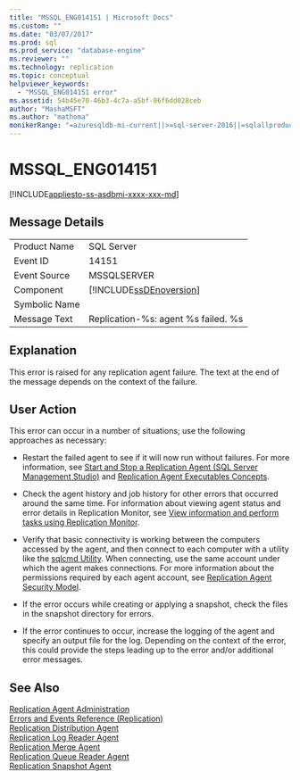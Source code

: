 ```yaml
---
title: "MSSQL_ENG014151 | Microsoft Docs"
ms.custom: ""
ms.date: "03/07/2017"
ms.prod: sql
ms.prod_service: "database-engine"
ms.reviewer: ""
ms.technology: replication
ms.topic: conceptual
helpviewer_keywords: 
  - "MSSQL_ENG014151 error"
ms.assetid: 54b45e70-46b3-4c7a-a5bf-06f6dd028ceb
author: "MashaMSFT"
ms.author: "mathoma"
monikerRange: "=azuresqldb-mi-current||>=sql-server-2016||=sqlallproducts-allversions"
---
```

# MSSQL_ENG014151
[!INCLUDE[appliesto-ss-asdbmi-xxxx-xxx-md](../../includes/appliesto-ss-asdbmi-xxxx-xxx-md.md)]
    
## Message Details  
  
|||  
|-|-|  
|Product Name|SQL Server|  
|Event ID|14151|  
|Event Source|MSSQLSERVER|  
|Component|[!INCLUDE[ssDEnoversion](../../includes/ssdenoversion-md.md)]|  
|Symbolic Name||  
|Message Text|Replication-%s: agent %s failed. %s|  
  
## Explanation  
 This error is raised for any replication agent failure. The text at the end of the message depends on the context of the failure.  
  
## User Action  
 This error can occur in a number of situations; use the following approaches as necessary:  
  
-   Restart the failed agent to see if it will now run without failures. For more information, see [Start and Stop a Replication Agent &#40;SQL Server Management Studio&#41;](../../relational-databases/replication/agents/start-and-stop-a-replication-agent-sql-server-management-studio.md) and [Replication Agent Executables Concepts](../../relational-databases/replication/concepts/replication-agent-executables-concepts.md).  
  
-   Check the agent history and job history for other errors that occurred around the same time. For information about viewing agent status and error details in Replication Monitor, see [View information and perform tasks using Replication Monitor](../../relational-databases/replication/monitor/view-information-and-perform-tasks-replication-monitor.md).  
  
-   Verify that basic connectivity is working between the computers accessed by the agent, and then connect to each computer with a utility like the [sqlcmd Utility](../../tools/sqlcmd-utility.md). When connecting, use the same account under which the agent makes connections. For more information about the permissions required by each agent account, see [Replication Agent Security Model](../../relational-databases/replication/security/replication-agent-security-model.md).  
  
-   If the error occurs while creating or applying a snapshot, check the files in the snapshot directory for errors. 
  
-   If the error continues to occur, increase the logging of the agent and specify an output file for the log. Depending on the context of the error, this could provide the steps leading up to the error and/or additional error messages.  
  
## See Also  
 [Replication Agent Administration](../../relational-databases/replication/agents/replication-agent-administration.md)   
 [Errors and Events Reference &#40;Replication&#41;](../../relational-databases/replication/errors-and-events-reference-replication.md)   
 [Replication Distribution Agent](../../relational-databases/replication/agents/replication-distribution-agent.md)   
 [Replication Log Reader Agent](../../relational-databases/replication/agents/replication-log-reader-agent.md)   
 [Replication Merge Agent](../../relational-databases/replication/agents/replication-merge-agent.md)   
 [Replication Queue Reader Agent](../../relational-databases/replication/agents/replication-queue-reader-agent.md)   
 [Replication Snapshot Agent](../../relational-databases/replication/agents/replication-snapshot-agent.md)  
  
  
